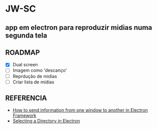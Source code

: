 # JW-SC

## app em electron para reproduzir midias numa segunda tela

## ROADMAP

- [x] Dual screen
- [ ] Imagem como 'descanço'
- [ ] Reprdução de midias
- [ ] Criar lista de mídias

## REFERENCIA

- [How to send information from one window to another in Electron Framework](https://ourcodeworld.com/articles/read/536/how-to-send-information-from-one-window-to-another-in-electron-framework)
- [Selecting a Directory in Electron](https://jaketrent.com/post/select-directory-in-electron/)

